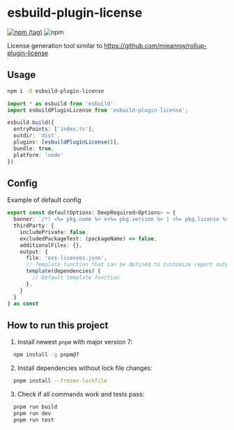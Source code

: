 # esbuild-plugin-license

[![npm (tag)](https://img.shields.io/npm/v/esbuild-plugin-license/latest?style=flat-square)](https://www.npmjs.com/package/esbuild-plugin-license)
![npm](https://img.shields.io/npm/dm/esbuild-plugin-license?style=flat-square)

License generation tool similar to https://github.com/mjeanroy/rollup-plugin-license

## Usage

```bash
npm i -D esbuild-plugin-license
```

```ts
import * as esbuild from 'esbuild'
import esbuildPluginLicense from 'esbuild-plugin-license';

esbuild.build({
  entryPoints: ['index.ts'],
  outdir: 'dist',
  plugins: [esbuildPluginLicense()],
  bundle: true,
  platform: 'node'
})

```

## Config

Example of default config

```ts
export const defaultOptions: DeepRequired<Options> = {
  banner: `/*! <%= pkg.name %> v<%= pkg.version %> | <%= pkg.license %> */`,
  thirdParty: {
    includePrivate: false,
    excludedPackageTest: (packageName) => false,
    additionalFiles: {},
    output: {
      file: 'oss-licenses.json',
      // Template function that can be defined to customize report output
      template(dependencies) {
        // Default template function
      },
    }
  }
} as const
```

## How to run this project

1. Install newest `pnpm` with major version 7:
```bash
  npm install -g pnpm@7
```

2. Install dependencies without lock file changes:
```bash
  pnpm install --frozen-lockfile
```

3. Check if all commands work and tests pass:
```bash
  pnpm run build
  pnpm run dev
  pnpm run test
```